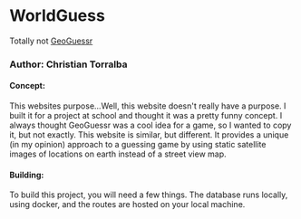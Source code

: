 # WorldGuess
Totally not [GeoGuessr](https://www.geoguessr.com)

### Author: Christian Torralba

#### Concept:
This websites purpose...Well, this website doesn't really have a purpose. I built it for a project at school
and thought it was a pretty funny concept. I always thought GeoGuessr was a cool idea for a game, so I wanted to copy
it, but not exactly. This website is similar, but different. It provides a unique (in my opinion) approach to a guessing game by
using static satellite images of locations on earth instead of a street view map.

#### Building:
To build this project, you will need a few things. The database runs locally, using docker, and the routes are hosted on your local machine.
